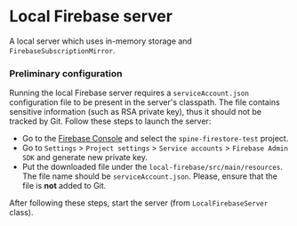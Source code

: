 # Local Firebase server

A local server which uses in-memory storage and `FirebaseSubscriptionMirror`.

### Preliminary configuration

Running the local Firebase server requires a `serviceAccount.json` configuration file to be present
in the server's classpath. The file contains sensitive information (such as RSA private key), thus
it should not be tracked by Git. Follow these steps to launch the server:
 - Go to the [Firebase Console](https://console.firebase.google.com) and select 
 the `spine-firestore-test` project.
 - Go to `Settings` > `Project settings` > `Service accounts` > `Firebase Admin SDK` and generate 
 new private key.
 - Put the downloaded file under the `local-firebase/src/main/resources`. The file name should be 
 `serviceAccount.json`. Please, ensure that the file is **not** added to Git.
 
After following these steps, start the server (from `LocalFirebaseServer` class).
